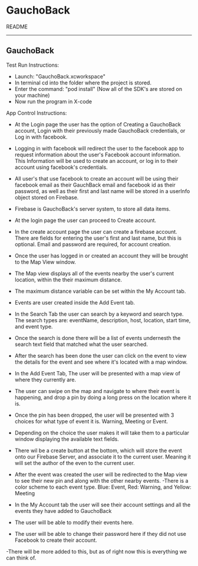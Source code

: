 # GauchoBack

README

----------
GauchoBack 
----------

Test Run Instructions:
 - Launch: "GauchoBack.xcworkspace"
 - In terminal cd into the folder where the project is stored.
 - Enter the command: "pod install" (Now all of the SDK's are stored on your machine)
 - Now run the program in X-code

App Control Instructions:
 - At the Login page the user has the option of Creating a GauchoBack account, Login with their previously made GauchoBack credentials, or Log in with facebook.
  - Logging in with facebook will redirect the user to the facebook app to request information about the user's Facebook account information.  This Information will be used to create an account, or log in to their account using facebook's credentials.
  - All user's that use facebook to create an account will be using their facebook email as their GauchBack email and facebook id as their password, as well as their first and last name will be stored in a userInfo object stored on Firebase.
  - Firebase is GauchoBack's server system, to store all data items.
  - At the login page the user can proceed to Create account.
  - In the create account page the user can create a firebase account.  There are fields for entering the user's first and last name, but this is optional.  Email and password are required, for account creation.
  - Once the user has logged in or created an account they will be brought to the Map View window.

  - The Map view displays all of the events nearby the user's current location, within the their maximum distance.  
  - The maximum distance variable can be set within the My Account tab.  
  - Events are user created inside the Add Event tab.

  - In the Search Tab the user can search by a keyword and search type. The search types are: eventName, description, host, location, start time, and event type.
  - Once the search is done there will be a list of events undernesth the search text field that matched what the user searched.
  - After the search has been done the user can click on the event to view the details for the event and see where it's located with a map window.

  - In the Add Event Tab, The user will be presented with a map view of where they currently are.  
  - The user can swipe on the map and navigate to where their event is happening, and drop a pin by doing a long press on the location where it is.  
  - Once the pin has been dropped, the user will be presented with 3 choices for what type of event it is. Warning, Meeting or Event.  
  - Depending on the choice the user makes it will take them to a particular window displaying the available text fields.  
  - There wil be a create button at the bottom, which will store the event onto our Firebase Server, and associate it to the current user.  Meaning it will set the author of the even to the current user.
  - After the event was created the user will be redirected to the Map view to see their new pin and along with the other nearby events.
  -There is a color scheme to each event type.  Blue: Event, Red: Warning, and Yellow: Meeting

  - In the My Account tab the user will see their account settings and all the events they have added to GauchoBack
  - The user will be able to modify their events here.
  - The user will be able to change their password here if they did not use Facebook to create their account.  

 -There will be more added to this, but as of right now this is everything we can think of.
